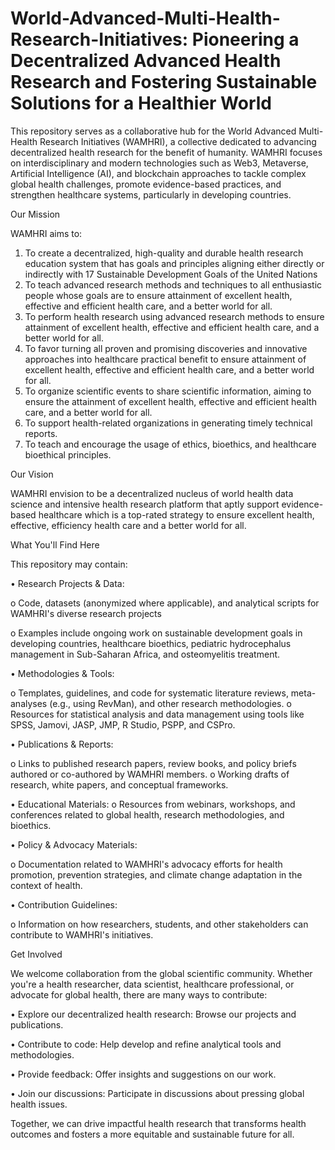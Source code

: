 # World-Advanced-Multi-Health-Research-Initiatives: Pioneering a Decentralized Advanced Health Research and Fostering Sustainable Solutions for a Healthier World

This repository serves as a collaborative hub for the World Advanced Multi-Health Research Initiatives (WAMHRI), a collective dedicated to advancing decentralized health research for the benefit of humanity. WAMHRI focuses on interdisciplinary and modern technologies such as Web3, Metaverse, Artificial Intelligence (AI), and blockchain approaches to tackle complex global health challenges, promote evidence-based practices, and strengthen healthcare systems, particularly in developing countries.

Our Mission

WAMHRI aims to:
1.	To create a decentralized, high-quality and durable health research education system that has goals and principles aligning either directly or indirectly with 17 Sustainable Development Goals of the United Nations
2.	To teach advanced research methods and techniques to all enthusiastic people whose goals are to ensure attainment of excellent health, effective and efficient health care, and a better world for all.
3.	To perform health research using advanced research methods to ensure attainment of excellent health, effective and efficient health care, and a better world for all.
4.	To favor turning all proven and promising discoveries and innovative approaches into healthcare practical benefit to ensure attainment of excellent health, effective and efficient health care, and a better world for all.
5.	To organize scientific events to share scientific information, aiming to ensure the attainment of excellent health, effective and efficient health care, and a better world for all.
6.	To support health-related organizations in generating timely technical reports.
7.	To teach and encourage the usage of ethics, bioethics, and healthcare bioethical principles.
	
Our Vision

WAMHRI envision to be a decentralized nucleus of world health data science and intensive health research platform that aptly support evidence-based healthcare which is a top-rated strategy to ensure excellent health, effective, efficiency health care and a better world for all.

What You'll Find Here

This repository may contain:

•	Research Projects & Data: 

o	Code, datasets (anonymized where applicable), and analytical scripts for WAMHRI's diverse research projects

o	Examples include ongoing work on sustainable development goals in developing countries, healthcare bioethics, pediatric hydrocephalus management in Sub-Saharan Africa, and osteomyelitis treatment.

•	Methodologies & Tools: 

o	Templates, guidelines, and code for systematic literature reviews, meta-analyses (e.g., using RevMan), and other research methodologies.
o	Resources for statistical analysis and data management using tools like SPSS, Jamovi, JASP, JMP, R Studio, PSPP, and CSPro.

•	Publications & Reports: 

o	Links to published research papers, review books, and policy briefs authored or co-authored by WAMHRI members.
o	Working drafts of research, white papers, and conceptual frameworks.

•	Educational Materials: 
o	Resources from webinars, workshops, and conferences related to global health, research methodologies, and bioethics.

•	Policy & Advocacy Materials: 

o	Documentation related to WAMHRI's advocacy efforts for health promotion, prevention strategies, and climate change adaptation in the context of health.

•	Contribution Guidelines: 

o	Information on how researchers, students, and other stakeholders can contribute to WAMHRI's initiatives.

Get Involved

We welcome collaboration from the global scientific community. Whether you're a health researcher, data scientist, healthcare professional, or advocate for global health, there are many ways to contribute:

•	Explore our decentralized health research: Browse our projects and publications.

•	Contribute to code: Help develop and refine analytical tools and methodologies.

•	Provide feedback: Offer insights and suggestions on our work.

•	Join our discussions: Participate in discussions about pressing global health issues.

Together, we can drive impactful health research that transforms health outcomes and fosters a more equitable and sustainable future for all.
